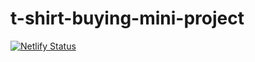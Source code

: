 # t-shirt-buying-mini-project
[![Netlify Status](https://api.netlify.com/api/v1/badges/635c056b-db64-4a97-96ba-adc72d9a3477/deploy-status)](https://app.netlify.com/sites/tshirt-buying-landing-page/deploys)
